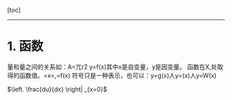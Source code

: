 
[toc]

---

# 1. 函数




量和量之间的关系如：A=兀r2
y=f(x)其中x是自变量，y是因变量。
函数在X,处取得的函数值。=x=,=f(x)
符号只是一种表示，也可以：y=g(x)人y=(x)人y=W(x)


$\left. \frac{du}{dx} \right| _{x=0}$









